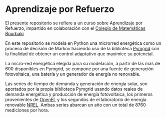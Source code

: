 # Aprendizaje por Refuerzo

El presente repositorio se refiere a un curso sobre Aprendizaje por Refuerzo, impartido en colaboración con el [Colegio de Matemáticas Bourbaki](https://www.colegio-bourbaki.com/) 

En este repositorio se modela en Python una microrred energética como un proceso de decisión de Markov haciendo uso de la biblioteca [Pymgrid](https://github.com/Total-RD/pymgrid) con la finalidad de obtener un control adaptativo que maximice su potencial.

La micro-red energética elegida para su modelación, a partir de las más de 600 disponibles en Pymgrid, se compone por una fuente de generación fotovoltaica, una batería y un generador de energía no renovable.

Las series de tiempo de demanda y generación de energía solar, son aportados por la propia biblioteca Pymgrid usando datos reales de demanda energética y producción de energía fotovoltaíca, los primeros provenientes de [OpenEI](https://openei.org/wiki/Main_Page), y los segundos de el laboratorio de energía renovable [NREL](https://www.nrel.gov/research/data-tools.ht). Ambas series abarcan un año con un total de 8760 mediciones por hora.

